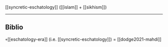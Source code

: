 [[syncretic-eschatology]]
([[islam]] + [[sikhism]])

---

## Biblio
`+`[[eschatology-era]] (i.e. [[syncretic-eschatology]]) = [[dodge2021-mahdi]] 